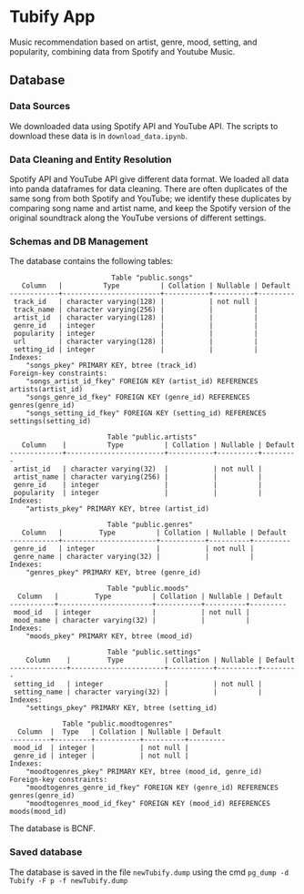 # Tubify App

Music recommendation based on artist, genre, mood, setting, and popularity, combining data from Spotify and Youtube Music.

## Database

### Data Sources
We downloaded data using Spotify API and YouTube API. The scripts to download these data is in `download_data.ipynb`.

### Data Cleaning and Entity Resolution
Spotify API and YouTube API give different data format. We loaded all data into panda dataframes for data cleaning. There are often duplicates of the same song from both Spotify and YouTube; we identify these duplicates by comparing song name and artist name, and keep the Spotify version of the original soundtrack along the YouTube versions of different settings. 

### Schemas and DB Management
The database contains the following tables:
```
                         Table "public.songs"
   Column   |          Type          | Collation | Nullable | Default
------------+------------------------+-----------+----------+---------
 track_id   | character varying(128) |           | not null |
 track_name | character varying(256) |           |          |
 artist_id  | character varying(128) |           |          |
 genre_id   | integer                |           |          |
 popularity | integer                |           |          |
 url        | character varying(128) |           |          |
 setting_id | integer                |           |          |
Indexes:
    "songs_pkey" PRIMARY KEY, btree (track_id)
Foreign-key constraints:
    "songs_artist_id_fkey" FOREIGN KEY (artist_id) REFERENCES artists(artist_id)
    "songs_genre_id_fkey" FOREIGN KEY (genre_id) REFERENCES genres(genre_id)
    "songs_setting_id_fkey" FOREIGN KEY (setting_id) REFERENCES settings(setting_id)

                        Table "public.artists"
   Column    |          Type          | Collation | Nullable | Default
-------------+------------------------+-----------+----------+---------
 artist_id   | character varying(32)  |           | not null |
 artist_name | character varying(256) |           |          |
 genre_id    | integer                |           |          |
 popularity  | integer                |           |          |
Indexes:
    "artists_pkey" PRIMARY KEY, btree (artist_id)

                        Table "public.genres"
   Column   |         Type          | Collation | Nullable | Default
------------+-----------------------+-----------+----------+---------
 genre_id   | integer               |           | not null |
 genre_name | character varying(32) |           |          |
Indexes:
    "genres_pkey" PRIMARY KEY, btree (genre_id)

                        Table "public.moods"
  Column   |         Type          | Collation | Nullable | Default
-----------+-----------------------+-----------+----------+---------
 mood_id   | integer               |           | not null |
 mood_name | character varying(32) |           |          |
Indexes:
    "moods_pkey" PRIMARY KEY, btree (mood_id)

                        Table "public.settings"
    Column    |         Type          | Collation | Nullable | Default
--------------+-----------------------+-----------+----------+---------
 setting_id   | integer               |           | not null |
 setting_name | character varying(32) |           |          |
Indexes:
    "settings_pkey" PRIMARY KEY, btree (setting_id)

             Table "public.moodtogenres"
  Column  |  Type   | Collation | Nullable | Default
----------+---------+-----------+----------+---------
 mood_id  | integer |           | not null |
 genre_id | integer |           | not null |
Indexes:
    "moodtogenres_pkey" PRIMARY KEY, btree (mood_id, genre_id)
Foreign-key constraints:
    "moodtogenres_genre_id_fkey" FOREIGN KEY (genre_id) REFERENCES genres(genre_id)
    "moodtogenres_mood_id_fkey" FOREIGN KEY (mood_id) REFERENCES moods(mood_id)
```

The database is BCNF. 

### Saved database
The database is saved in the file `newTubify.dump` using the cmd `pg_dump -d Tubify -F p -f newTubify.dump`
